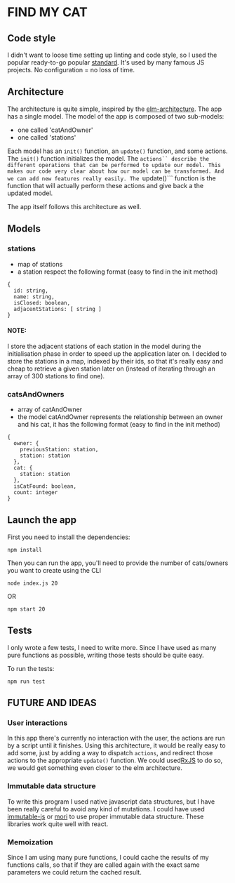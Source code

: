 # FIND MY CAT

## Code style
I didn't want to loose time setting up linting and code style, so I used the popular ready-to-go popular [standard](https://github.com/feross/standard). It's used by many famous JS projects. No configuration = no loss of time.

## Architecture
The architecture is quite simple, inspired by the [elm-architecture](https://github.com/evancz/elm-architecture-tutorial).
The app has a single model. The model of the app is composed of two sub-models:
- one called 'catAndOwner'
- one called 'stations'

Each model has an ```init()``` function, an ```update()``` function, and some actions.
The ```init()``` function initializes the model.
The ```actions`` describe the different operations that can be performed to update our model.
This makes our code very clear about how our model can be transformed. And we can add new features really easily.
The ```update()``` function is the function that will actually perform these actions and give back a the updated model.

The app itself follows this architecture as well.

## Models

### stations
- map of stations
- a station respect the following format (easy to find in the init method)
```
{
  id: string,
  name: string,
  isClosed: boolean,
  adjacentStations: [ string ]
}
```
#### NOTE:
I store the adjacent stations of each station in the model during the initialisation phase in order to speed up the application later on. 
I decided to store the stations in a map, indexed by their ids, so that it's really easy and cheap to retrieve a given station later on (instead of iterating through an array of 300 stations to find one).

### catsAndOwners
- array of catAndOwner
- the model catAndOwner represents the relationship between an owner and his cat, it has the following format (easy to find in the init method)
```
{
  owner: {
    previousStation: station,
    station: station
  },
  cat: {
    station: station
  },
  isCatFound: boolean,
  count: integer
}
  ```

## Launch the app

First you need to install the dependencies:

```npm install```

Then you can run the app, you'll need to provide the number of cats/owners you want to create using the CLI

```node index.js 20```

OR

```npm start 20```

## Tests

I only wrote a few tests, I need to write more. Since I have used as many pure functions as possible, writing those tests should be quite easy.

To run the tests:

```npm run test```

## FUTURE AND IDEAS

### User interactions
In this app there's currently no interaction with the user, the actions are run by a script until it finishes.
Using this architecture, it would be really easy to add some, just by adding a way to dispatch ```actions```,
and redirect those actions to the appropriate ```update()``` function.
We could used[RxJS](https://github.com/Reactive-Extensions/RxJS) to do so, we would get something even closer to the elm architecture.

### Immutable data structure
To write this program I used native javascript data structures, but I have been really careful to avoid any kind of mutations. I could have used [immutable-js](https://facebook.github.io/immutable-js/) or [mori](https://github.com/swannodette/mori) to use proper immutable data structure.
These libraries work quite well with react.

### Memoization
Since I am using many pure functions, I could cache the results of my functions calls,
so that if they are called again with the exact same parameters we could return the cached result.
